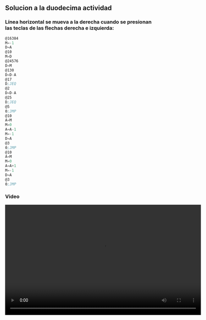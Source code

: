 ## Solucion a la duodecima actividad  
### Línea horizontal se mueva a la derecha cuando se presionan las teclas de las flechas derecha e izquierda:
``` asm
@16384
M=-1
D=A
@10
M=D
@24576
D=M
@130
D=D-A
@17
D;JEQ
@2
D=D-A
@25
D;JEQ
@5
0;JMP
@10
A=M
M=0
A=A-1
M=-1
D=A
@3
0;JMP
@10
A=M
M=0
A=A+1
M=-1
D=A
@3
0;JMP
```
### Video
<video width="640" height="360" controls>
  <source src="src/assets/sc-u1-a12-v1.mp4" type="video/mp4">
  Tu navegador no soporta el elemento de video.
</video>

